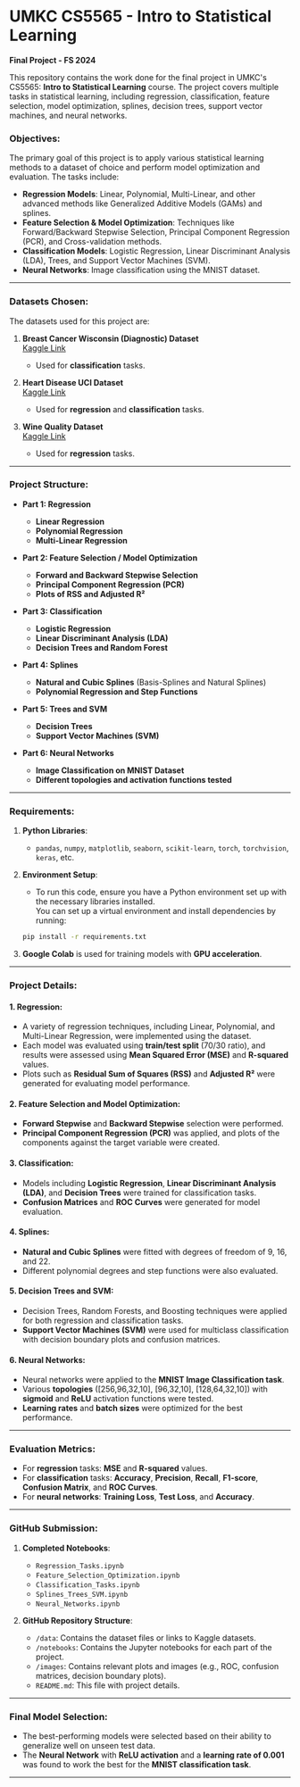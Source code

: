 
# UMKC CS5565 - Intro to Statistical Learning  
**Final Project - FS 2024**

This repository contains the work done for the final project in UMKC's CS5565: **Intro to Statistical Learning** course. The project covers multiple tasks in statistical learning, including regression, classification, feature selection, model optimization, splines, decision trees, support vector machines, and neural networks.

### Objectives:
The primary goal of this project is to apply various statistical learning methods to a dataset of choice and perform model optimization and evaluation. The tasks include:
- **Regression Models**: Linear, Polynomial, Multi-Linear, and other advanced methods like Generalized Additive Models (GAMs) and splines.
- **Feature Selection & Model Optimization**: Techniques like Forward/Backward Stepwise Selection, Principal Component Regression (PCR), and Cross-validation methods.
- **Classification Models**: Logistic Regression, Linear Discriminant Analysis (LDA), Trees, and Support Vector Machines (SVM).
- **Neural Networks**: Image classification using the MNIST dataset.

---

### Datasets Chosen:

The datasets used for this project are:

1. **Breast Cancer Wisconsin (Diagnostic) Dataset**  
   [Kaggle Link](https://www.kaggle.com/uciml/breast-cancer-wisconsin-data)  
   - Used for **classification** tasks.
   
2. **Heart Disease UCI Dataset**  
   [Kaggle Link](https://www.kaggle.com/code/imabhilash/heart-disease-uci)  
   - Used for **regression** and **classification** tasks.

3. **Wine Quality Dataset**  
   [Kaggle Link](https://www.kaggle.com/uciml/red-wine-quality-cortez-et-al-2009)  
   - Used for **regression** tasks.

---

### Project Structure:

- **Part 1: Regression**
  - **Linear Regression**
  - **Polynomial Regression**
  - **Multi-Linear Regression**

- **Part 2: Feature Selection / Model Optimization**
  - **Forward and Backward Stepwise Selection**
  - **Principal Component Regression (PCR)**
  - **Plots of RSS and Adjusted R²**

- **Part 3: Classification**
  - **Logistic Regression**
  - **Linear Discriminant Analysis (LDA)**
  - **Decision Trees and Random Forest**

- **Part 4: Splines**
  - **Natural and Cubic Splines** (Basis-Splines and Natural Splines)
  - **Polynomial Regression and Step Functions**

- **Part 5: Trees and SVM**
  - **Decision Trees**
  - **Support Vector Machines (SVM)**

- **Part 6: Neural Networks**
  - **Image Classification on MNIST Dataset**
  - **Different topologies and activation functions tested**

---

### Requirements:

1. **Python Libraries**:  
   - `pandas`, `numpy`, `matplotlib`, `seaborn`, `scikit-learn`, `torch`, `torchvision`, `keras`, etc.
   
2. **Environment Setup**:
   - To run this code, ensure you have a Python environment set up with the necessary libraries installed.  
   You can set up a virtual environment and install dependencies by running:

   ```bash
   pip install -r requirements.txt
   ```

3. **Google Colab** is used for training models with **GPU acceleration**.

---

### Project Details:

#### **1. Regression**:
- A variety of regression techniques, including Linear, Polynomial, and Multi-Linear Regression, were implemented using the dataset.
- Each model was evaluated using **train/test split** (70/30 ratio), and results were assessed using **Mean Squared Error (MSE)** and **R-squared** values.
- Plots such as **Residual Sum of Squares (RSS)** and **Adjusted R²** were generated for evaluating model performance.

#### **2. Feature Selection and Model Optimization**:
- **Forward Stepwise** and **Backward Stepwise** selection were performed.
- **Principal Component Regression (PCR)** was applied, and plots of the components against the target variable were created.
  
#### **3. Classification**:
- Models including **Logistic Regression**, **Linear Discriminant Analysis (LDA)**, and **Decision Trees** were trained for classification tasks.
- **Confusion Matrices** and **ROC Curves** were generated for model evaluation.

#### **4. Splines**:
- **Natural and Cubic Splines** were fitted with degrees of freedom of 9, 16, and 22.
- Different polynomial degrees and step functions were also evaluated.

#### **5. Decision Trees and SVM**:
- Decision Trees, Random Forests, and Boosting techniques were applied for both regression and classification tasks.
- **Support Vector Machines (SVM)** were used for multiclass classification with decision boundary plots and confusion matrices.

#### **6. Neural Networks**:
- Neural networks were applied to the **MNIST Image Classification task**.
- Various **topologies** ([256,96,32,10], [96,32,10], [128,64,32,10]) with **sigmoid** and **ReLU** activation functions were tested.
- **Learning rates** and **batch sizes** were optimized for the best performance.

---

### Evaluation Metrics:
- For **regression** tasks: **MSE** and **R-squared** values.
- For **classification** tasks: **Accuracy**, **Precision**, **Recall**, **F1-score**, **Confusion Matrix**, and **ROC Curves**.
- For **neural networks**: **Training Loss**, **Test Loss**, and **Accuracy**.

---

### GitHub Submission:

1. **Completed Notebooks**:  
   - `Regression_Tasks.ipynb`
   - `Feature_Selection_Optimization.ipynb`
   - `Classification_Tasks.ipynb`
   - `Splines_Trees_SVM.ipynb`
   - `Neural_Networks.ipynb`

2. **GitHub Repository Structure**:
   - `/data`: Contains the dataset files or links to Kaggle datasets.
   - `/notebooks`: Contains the Jupyter notebooks for each part of the project.
   - `/images`: Contains relevant plots and images (e.g., ROC, confusion matrices, decision boundary plots).
   - `README.md`: This file with project details.

---

### Final Model Selection:

- The best-performing models were selected based on their ability to generalize well on unseen test data.
- The **Neural Network** with **ReLU activation** and a **learning rate of 0.001** was found to work the best for the **MNIST classification task**.

---
